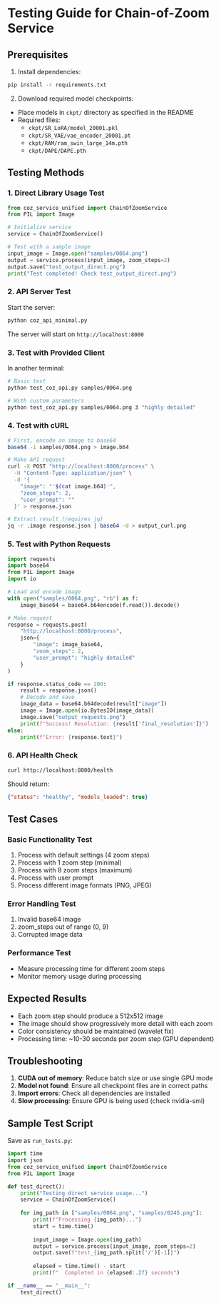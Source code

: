 # Testing Guide for Chain-of-Zoom Service

## Prerequisites

1. Install dependencies:
```bash
pip install -r requirements.txt
```

2. Download required model checkpoints:
- Place models in `ckpt/` directory as specified in the README
- Required files:
  - `ckpt/SR_LoRA/model_20001.pkl`
  - `ckpt/SR_VAE/vae_encoder_20001.pt`
  - `ckpt/RAM/ram_swin_large_14m.pth`
  - `ckpt/DAPE/DAPE.pth`

## Testing Methods

### 1. Direct Library Usage Test

```python
from coz_service_unified import ChainOfZoomService
from PIL import Image

# Initialize service
service = ChainOfZoomService()

# Test with a sample image
input_image = Image.open("samples/0064.png")
output = service.process(input_image, zoom_steps=2)
output.save("test_output_direct.png")
print("Test completed! Check test_output_direct.png")
```

### 2. API Server Test

Start the server:
```bash
python coz_api_minimal.py
```

The server will start on `http://localhost:8000`

### 3. Test with Provided Client

In another terminal:
```bash
# Basic test
python test_coz_api.py samples/0064.png

# With custom parameters
python test_coz_api.py samples/0064.png 3 "highly detailed"
```

### 4. Test with cURL

```bash
# First, encode an image to base64
base64 -i samples/0064.png > image.b64

# Make API request
curl -X POST "http://localhost:8000/process" \
  -H "Content-Type: application/json" \
  -d '{
    "image": "'$(cat image.b64)'",
    "zoom_steps": 2,
    "user_prompt": ""
  }' > response.json

# Extract result (requires jq)
jq -r .image response.json | base64 -d > output_curl.png
```

### 5. Test with Python Requests

```python
import requests
import base64
from PIL import Image
import io

# Load and encode image
with open("samples/0064.png", "rb") as f:
    image_base64 = base64.b64encode(f.read()).decode()

# Make request
response = requests.post(
    "http://localhost:8000/process",
    json={
        "image": image_base64,
        "zoom_steps": 2,
        "user_prompt": "highly detailed"
    }
)

if response.status_code == 200:
    result = response.json()
    # Decode and save
    image_data = base64.b64decode(result["image"])
    image = Image.open(io.BytesIO(image_data))
    image.save("output_requests.png")
    print(f"Success! Resolution: {result['final_resolution']}")
else:
    print(f"Error: {response.text}")
```

### 6. API Health Check

```bash
curl http://localhost:8000/health
```

Should return:
```json
{"status": "healthy", "models_loaded": true}
```

## Test Cases

### Basic Functionality Test
1. Process with default settings (4 zoom steps)
2. Process with 1 zoom step (minimal)
3. Process with 8 zoom steps (maximum)
4. Process with user prompt
5. Process different image formats (PNG, JPEG)

### Error Handling Test
1. Invalid base64 image
2. zoom_steps out of range (0, 9)
3. Corrupted image data

### Performance Test
- Measure processing time for different zoom steps
- Monitor memory usage during processing

## Expected Results

- Each zoom step should produce a 512x512 image
- The image should show progressively more detail with each zoom
- Color consistency should be maintained (wavelet fix)
- Processing time: ~10-30 seconds per zoom step (GPU dependent)

## Troubleshooting

1. **CUDA out of memory**: Reduce batch size or use single GPU mode
2. **Model not found**: Ensure all checkpoint files are in correct paths
3. **Import errors**: Check all dependencies are installed
4. **Slow processing**: Ensure GPU is being used (check nvidia-smi)

## Sample Test Script

Save as `run_tests.py`:

```python
import time
import json
from coz_service_unified import ChainOfZoomService
from PIL import Image

def test_direct():
    print("Testing direct service usage...")
    service = ChainOfZoomService()
    
    for img_path in ["samples/0064.png", "samples/0245.png"]:
        print(f"Processing {img_path}...")
        start = time.time()
        
        input_image = Image.open(img_path)
        output = service.process(input_image, zoom_steps=2)
        output.save(f"test_{img_path.split('/')[-1]}")
        
        elapsed = time.time() - start
        print(f"  Completed in {elapsed:.2f} seconds")

if __name__ == "__main__":
    test_direct()
```